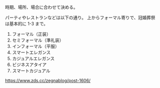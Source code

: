 時期、場所、場合に合わせて決める。

パーティやレストランなどは以下の通り。
上からフォーマル寄りで、冠婚葬祭は基本的に 1-3 まで。

1. フォーマル（正装）
2. セミフォーマル（準礼装）
3. インフォーマル（平服）
4. スマートエレガンス
5. カジュアルエレガンス
6. ビジネスアタイア
7. スマートカジュアル

https://www.zds.cc/zegnablog/post-1606/
